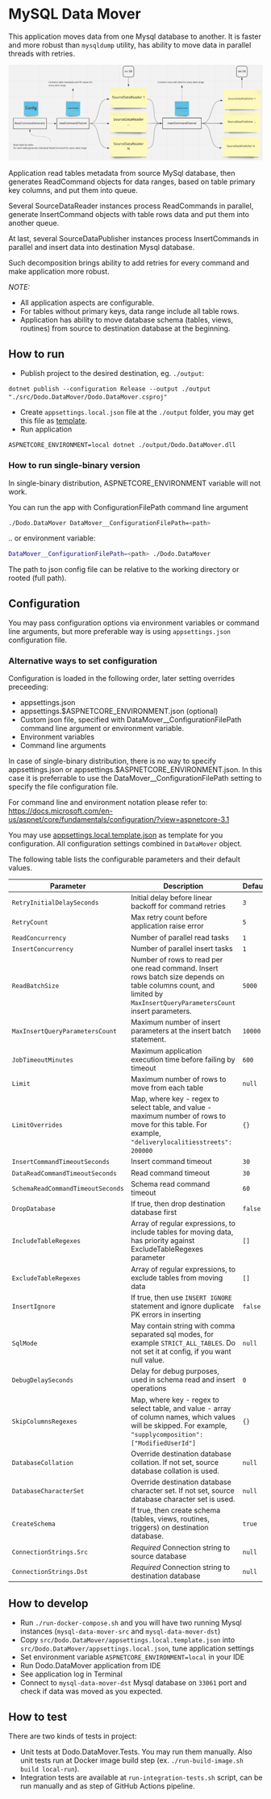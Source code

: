 # MySQL Data Mover

This application moves data from one Mysql database to another.
It is faster and more robust than `mysqldump` utility, has ability to move data in parallel threads with retries.

![](docs/schema.png)

Application read tables metadata from source MySql database,
then generates ReadCommand objects for data ranges, based on table primary key columns, and put them into queue.

Several SourceDataReader instances process ReadCommands in parallel, generate InsertCommand objects with table rows data
and put them into another queue.

At last, several SourceDataPublisher instances process InsertCommands in parallel and insert data into destination Mysql database.

Such decomposition brings ability to add retries for every command and make application more robust.

_NOTE:_

- All application aspects are configurable.
- For tables without primary keys, data range include all table rows.
- Application has ability to move database schema (tables, views, routines) from source to destination database at the beginning.

## How to run

- Publish project to the desired destination, eg. `./output`:

```console
dotnet publish --configuration Release --output ./output "./src/Dodo.DataMover/Dodo.DataMover.csproj"
```

- Create `appsettings.local.json` file at the `./output` folder, you may get this file as [template](src/Dodo.DataMover/appsettings.local.template.json).
- Run application

```console
ASPNETCORE_ENVIRONMENT=local dotnet ./output/Dodo.DataMover.dll
```

### How to run single-binary version

In single-binary distribution, ASPNETCORE_ENVIRONMENT variable will not work.

You can run the app with ConfigurationFilePath command line argument
```sh
./Dodo.DataMover DataMover__ConfigurationFilePath=<path>
```

.. or environment variable:
```sh
DataMover__ConfigurationFilePath=<path> ./Dodo.DataMover
```

The path to json config file can be relative to the working directory or rooted (full path).

## Configuration

You may pass configuration options via environment variables or command line arguments,
but more preferable way is using `appsettings.json` configuration file.

### Alternative ways to set configuration
Configuration is loaded in the following order, later setting overrides preceeding:
- appsettings.json
- appsettings.$ASPNETCORE_ENVIRONMENT.json (optional)
- Custom json file, specified with DataMover__ConfigurationFilePath command line argument or environment variable.
- Environment variables
- Command line arguments

In case of single-binary distribution, there is no way to specify appsettings.json or appsettings.$ASPNETCORE_ENVIRONMENT.json.
In this case it is preferrable to use the DataMover__ConfigurationFilePath setting to specify the file configuration file.

For command line and environment notation please refer to:
https://docs.microsoft.com/en-us/aspnet/core/fundamentals/configuration/?view=aspnetcore-3.1

You may use [appsettings.local.template.json](src/Dodo.DataMover/appsettings.local.template.json) as template for you configuration.
All configuration settings combined in `DataMover` object.

The following table lists the configurable parameters and their default values.

| Parameter                         | Description                                                                                                                                                           | Default |
| --------------------------------- |-----------------------------------------------------------------------------------------------------------------------------------------------------------------------|---------|
| `RetryInitialDelaySeconds`        | Initial delay before linear backoff for command retries                                                                                                               | `3`     |
| `RetryCount`                      | Max retry count before application raise error                                                                                                                        | `5`     |
| `ReadConcurrency`                 | Number of parallel read tasks                                                                                                                                         | `1`     |
| `InsertConcurrency`               | Number of parallel insert tasks                                                                                                                                       | `1`     |
| `ReadBatchSize`                   | Number of rows to read per one read command. Insert rows batch size depends on table columns count, and limited by `MaxInsertQueryParametersCount` insert parameters. | `5000`  |
| `MaxInsertQueryParametersCount`   | Maximum number of insert parameters at the insert batch statement.                                                                                                    | `10000` |
| `JobTimeoutMinutes`               | Maximum application execution time before failing by timeout                                                                                                          | `600`   |
| `Limit`                           | Maximum number of rows to move from each table                                                                                                                        | `null`  |
| `LimitOverrides`                  | Map, where key - regex to select table, and value - maximum number of rows to move for this table. For example, `"deliverylocalitiesstreets": 200000`                 | `{}`    |
| `InsertCommandTimeoutSeconds`     | Insert command timeout                                                                                                                                                | `30`    |
| `DataReadCommandTimeoutSeconds`   | Read command timeout                                                                                                                                                  | `30`    |
| `SchemaReadCommandTimeoutSeconds` | Schema read command timeout                                                                                                                                           | `60`    |
| `DropDatabase`                    | If true, then drop destination database first                                                                                                                         | `false` |
| `IncludeTableRegexes`             | Array of regular expressions, to include tables for moving data, has priority against ExcludeTableRegexes parameter                                                   | `[]`    |
| `ExcludeTableRegexes`             | Array of regular expressions, to exclude tables from moving data                                                                                                      | `[]`    |
| `InsertIgnore`                    | If true, then use `INSERT IGNORE` statement and ignore duplicate PK errors in inserting                                                                               | `false` |
| `SqlMode`                         | May contain string with comma separated sql modes, for example `STRICT_ALL_TABLES`. Do not set it at config, if you want null value.                                  | `null`  |
| `DebugDelaySeconds`               | Delay for debug purposes, used in schema read and insert operations                                                                                                   | `0`     |
| `SkipColumnsRegexes`              | Map, where key - regex to select table, and value - array of column names, which values will be skipped. For example, `"supplycomposition": ["ModifiedUserId"]`       | `{}`    |
| `DatabaseCollation`               | Override destination database collation. If not set, source database collation is used.                                                                               | `null`  |
| `DatabaseCharacterSet`            | Override destination database character set. If not set, source database character set is used.                                                                       | `null`  |
| `CreateSchema`                    | If true, then create schema (tables, views, routines, triggers) on destination database.                                                                              | `true`  |
| `ConnectionStrings.Src`           | _Required_ Connection string to source database                                                                                                                       | `null`  |
| `ConnectionStrings.Dst`           | _Required_ Connection string to destination database                                                                                                                  | `null`  |

## How to develop

- Run `./run-docker-compose.sh` and you will have two running Mysql instances (`mysql-data-mover-src` and `mysql-data-mover-dst`)
- Copy `src/Dodo.DataMover/appsettings.local.template.json` into `src/Dodo.DataMover/appsettings.local.json`, tune application settings
- Set environment variable `ASPNETCORE_ENVIRONMENT=local` in your IDE
- Run Dodo.DataMover application from IDE
- See application log in Terminal
- Connect to `mysql-data-mover-dst` Mysql database on `33061` port and check if data was moved as you expected.

## How to test

There are two kinds of tests in project:

- Unit tests at Dodo.DataMover.Tests. You may run them manually. Also unit tests run at Docker image build step (ex. `./run-build-image.sh build local-run`).
- Integration tests are available at `run-integration-tests.sh` script, can be run manually and as step of GitHub Actions pipeline.
